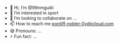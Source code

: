- 👋 Hi, I’m @99nmguikl
- 👀 I’m interested in sport
- 💞️ I’m looking to collaborate on ...
- 📫 How to reach me pontiff-nobler-0y@icloud.com
- 😄 Pronouns: ...
- ⚡ Fun fact: ...

<!---
99nmguikl/99nmguikl is a ✨ special ✨ repository because its `README.md` (this file) appears on your GitHub profile.
You can click the Preview link to take a look at your changes.
--->
